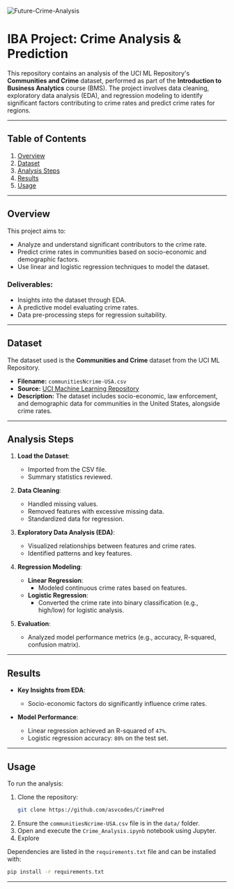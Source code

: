 ![Future-Crime-Analysis](https://github.com/user-attachments/assets/bc22a55d-5aaf-4a46-bf53-6931fbfc06b5)

# IBA Project: Crime Analysis & Prediction

This repository contains an analysis of the UCI ML Repository's **Communities and Crime** dataset, performed as part of the **Introduction to Business Analytics** course (BMS). The project involves data cleaning, exploratory data analysis (EDA), and regression modeling to identify significant factors contributing to crime rates and predict crime rates for regions.

---

## Table of Contents
1. [Overview](#overview)
2. [Dataset](#dataset)
3. [Analysis Steps](#analysis-steps)
4. [Results](#results)
5. [Usage](#usage)
   
---

## Overview
This project aims to:
- Analyze and understand significant contributors to the crime rate.
- Predict crime rates in communities based on socio-economic and demographic factors.
- Use linear and logistic regression techniques to model the dataset.

### Deliverables:
- Insights into the dataset through EDA.
- A predictive model evaluating crime rates.
- Data pre-processing steps for regression suitability.

---

## Dataset
The dataset used is the **Communities and Crime** dataset from the UCI ML Repository. 

- **Filename:** `communitiesNcrime-USA.csv`
- **Source:** [UCI Machine Learning Repository](https://archive.ics.uci.edu/ml/datasets/communities+and+crime)
- **Description:** The dataset includes socio-economic, law enforcement, and demographic data for communities in the United States, alongside crime rates.

---

## Analysis Steps
1. **Load the Dataset**:
   - Imported from the CSV file.
   - Summary statistics reviewed.

2. **Data Cleaning**:
   - Handled missing values.
   - Removed features with excessive missing data.
   - Standardized data for regression.

3. **Exploratory Data Analysis (EDA)**:
   - Visualized relationships between features and crime rates.
   - Identified patterns and key features.

4. **Regression Modeling**:
   - **Linear Regression**:
     - Modeled continuous crime rates based on features.
   - **Logistic Regression**:
     - Converted the crime rate into binary classification (e.g., high/low) for logistic analysis.

5. **Evaluation**:
   - Analyzed model performance metrics (e.g., accuracy, R-squared, confusion matrix).

---

## Results
- **Key Insights from EDA**:
  - Socio-economic factors do significantly influence crime rates.

- **Model Performance**:
  - Linear regression achieved an R-squared of `47%`.
  - Logistic regression accuracy: `80%` on the test set.

---

## Usage
To run the analysis:
1. Clone the repository:
   ```bash
   git clone https://github.com/asvcodes/CrimePred
   ```
2. Ensure the `communitiesNcrime-USA.csv` file is in the `data/` folder.
3. Open and execute the `Crime_Analysis.ipynb` notebook using Jupyter.
4. Explore

Dependencies are listed in the `requirements.txt` file and can be installed with:
```bash
pip install -r requirements.txt
```

---

